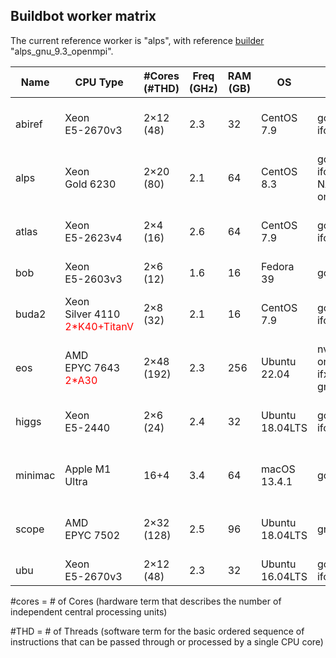 ## Buildbot worker matrix 

The current reference worker is "alps", with reference [builder](https://github.com/abinit/abinit_web/blob/main/docs/builder.md) "alps_gnu_9.3_openmpi".


| Name   | CPU Type                | #Cores<br>(#THD) | Freq (GHz) | RAM (GB) | OS         | Compiler                                | MPI                           | Math                            | Misc               | Purchase         | S/N                   |
|--------|-------------------------|------------------|------------|----------|------------|-----------------------------------------|-------------------------------|--------------------------------|--------------------|------------------|-----------------------|
| abiref | Xeon<br>E5-2670v3       | 2×12 (48)        | 2.3        | 32       | CentOS 7.9 | gcc7.4/9.5<br>ifort-19.1.3             | openmpi-4.0.4<br>mpich-3.3/4 | OpenBLAS                       | ref<br>py36 ve     | 4/15 5Yrs        | HP DL360 G9<br>CZJ520082T |
| alps   | Xeon<br>Gold 6230       | 2×20 (80)        | 2.1        | 64       | CentOS 8.3 | gcc9.3/10.2<br>ifort-19.1.3<br>NAG-7.1<br>oneAPI | mpich-3.3<br>openmpi-4.0.5 | OpenBLAS<br>MKL 2020<br>ELPA | py36               | 6/20 3Yrs        | HP DL360 G10<br>CZ20190LT4 |
| atlas  | Xeon<br>E5-2623v4       | 2×4 (16)         | 2.6        | 64       | CentOS 7.9 | gcc7.4/9.2<br>ifort18/19.1             | openmpi-3.1.3<br>mpich-3.3.2 | OpenBLAS<br>MKL 2018           | py37 ve            | 2017             | Supermicro            |
| bob    | Xeon<br>E5-2603v3       | 2×6 (12)         | 1.6        | 16       | Fedora 39  | gcc13.2                                 |                               | Atlas 3.10                      | py3.12             | 4/16 4Yrs        | Dell R430 PowerEdge    |
| buda2  | Xeon<br>Silver 4110<br><span style="color:red;">2*K40+TitanV</span> | 2×8 (32) | 2.1        | 16       | CentOS 7.9 | gcc8.3/9.5<br>ifort17                 | openmpi-3<br>mpich-3.1       | Atlas 3.10<br>Magma1.5<br>GSL1.14 | cuda-11.2<br>py36 conda | 4/18 3Yrs        | TDH Supermicro        |
| eos    | AMD<br>EPYC 7643<br><span style="color:red;">2*A30</span> | 2×48 (192) | 2.3      | 256      | Ubuntu 22.04 | nvhpc23.9<br>oneAPI 2023<br>ifx<br>gnu 11.3 | openmpi-3<br>mpich-3.1   | Atlas 3.10<br>Magma1.5<br>GSL1.14 | cuda-12<br>py3.10 | 12/22 4Yrs       | Dell R7525 PowerEdge  |
| higgs  | Xeon<br>E5-2440         | 2×6 (24)         | 2.4        | 32       | Ubuntu 18.04LTS | gcc12.3<br>ifort19.0                 | openmpi-3.1<br>mpich-3.2     | MKL 2019                        | py37<br>conda      | 10/17 3Yrs       | HP DL360 G8<br>CZJ2511HHR |
| minimac| Apple M1 Ultra          | 16+4             | 3.4        | 64       | macOS 13.4.1 | gcc12                                | openmpi-3.1<br>mpich-3.2     | OpenBLAS                        | py37<br>conda      | 2/23 3Yrs        | Apple studio M1        |
| scope  | AMD<br>EPYC 7502        | 2×32 (128)       | 2.5        | 96       | Ubuntu 18.04LTS | gnu10.2/12.2/13.2                   | openmpi-4<br>mpich-3.3        | MKL 2020                        | py36               | 6/20 3Yrs        | HP DL385G10<br>CZJ520082V |
| ubu    | Xeon<br>E5-2670v3       | 2×12 (48)        | 2.3        | 32       | Ubuntu 16.04LTS | gcc9.3<br>ifort16                  | mpich-3.2                    | MKL 11.2                        | py37<br>conda      | 4/15 5Yrs        | HP DL360 G9<br>CZ20230JW5 |


#cores = # of Cores (hardware term that describes the number of independent central processing units)

#THD = # of Threads (software term for the basic ordered sequence of instructions that can be passed through or processed by a single CPU core) 
